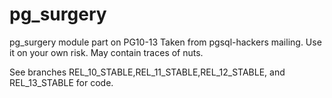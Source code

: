 # pg_surgery
pg_surgery module part on PG10-13
Taken from pgsql-hackers mailing.
Use it on your own risk.
May contain traces of nuts.


See branches REL_10_STABLE,REL_11_STABLE,REL_12_STABLE, and REL_13_STABLE for code.
